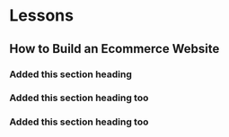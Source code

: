 # Lessons

## How to Build an Ecommerce Website

### Added this section heading

### Added this section heading too

### Added this section heading too

